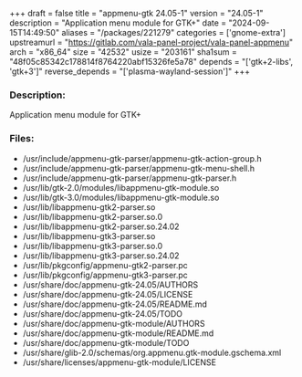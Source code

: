 +++
draft = false
title = "appmenu-gtk 24.05-1"
version = "24.05-1"
description = "Application menu module for GTK+"
date = "2024-09-15T14:49:50"
aliases = "/packages/221279"
categories = ['gnome-extra']
upstreamurl = "https://gitlab.com/vala-panel-project/vala-panel-appmenu"
arch = "x86_64"
size = "42532"
usize = "203161"
sha1sum = "48f05c85342c178814f8764220abf15326fe5a78"
depends = "['gtk+2-libs', 'gtk+3']"
reverse_depends = "['plasma-wayland-session']"
+++
### Description: 
Application menu module for GTK+

### Files: 
* /usr/include/appmenu-gtk-parser/appmenu-gtk-action-group.h
* /usr/include/appmenu-gtk-parser/appmenu-gtk-menu-shell.h
* /usr/include/appmenu-gtk-parser/appmenu-gtk-parser.h
* /usr/lib/gtk-2.0/modules/libappmenu-gtk-module.so
* /usr/lib/gtk-3.0/modules/libappmenu-gtk-module.so
* /usr/lib/libappmenu-gtk2-parser.so
* /usr/lib/libappmenu-gtk2-parser.so.0
* /usr/lib/libappmenu-gtk2-parser.so.24.02
* /usr/lib/libappmenu-gtk3-parser.so
* /usr/lib/libappmenu-gtk3-parser.so.0
* /usr/lib/libappmenu-gtk3-parser.so.24.02
* /usr/lib/pkgconfig/appmenu-gtk2-parser.pc
* /usr/lib/pkgconfig/appmenu-gtk3-parser.pc
* /usr/share/doc/appmenu-gtk-24.05/AUTHORS
* /usr/share/doc/appmenu-gtk-24.05/LICENSE
* /usr/share/doc/appmenu-gtk-24.05/README.md
* /usr/share/doc/appmenu-gtk-24.05/TODO
* /usr/share/doc/appmenu-gtk-module/AUTHORS
* /usr/share/doc/appmenu-gtk-module/README.md
* /usr/share/doc/appmenu-gtk-module/TODO
* /usr/share/glib-2.0/schemas/org.appmenu.gtk-module.gschema.xml
* /usr/share/licenses/appmenu-gtk-module/LICENSE
